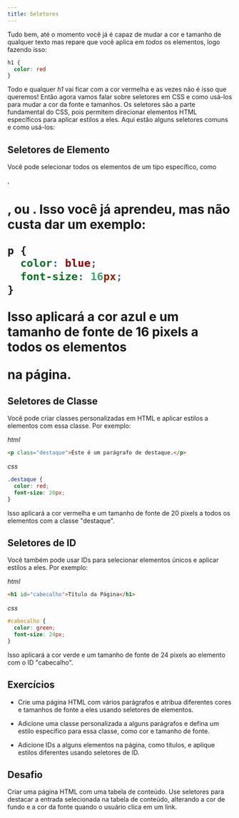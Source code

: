 ```yaml
---
title: Seletores
---
```


Tudo bem, até o momento você já é capaz de mudar a cor e tamanho de qualquer texto mas repare que você aplica em *todos* os elementos, logo fazendo isso:

```css
h1 {
  color: red
}
```

Todo e qualquer *h1* vai ficar com a cor vermelha e as vezes não é isso que queremos! Então agora vamos falar sobre seletores em CSS e como usá-los para mudar a cor da fonte e tamanhos. Os seletores são a parte fundamental do CSS, pois permitem direcionar elementos HTML específicos para aplicar estilos a eles. Aqui estão alguns seletores comuns e como usá-los:

## Seletores de Elemento 

Você pode selecionar todos os elementos de um tipo específico, como <p>, <h1>, ou <a>. Isso você já aprendeu, mas não custa dar um exemplo:

```css
p {
  color: blue;
  font-size: 16px;
}
```

Isso aplicará a cor azul e um tamanho de fonte de 16 pixels a todos os elementos <p> na página.

## Seletores de Classe

Você pode criar classes personalizadas em HTML e aplicar estilos a elementos com essa classe. Por exemplo:

*html*
```html
<p class="destaque">Este é um parágrafo de destaque.</p>
```

*css*
```css
.destaque {
  color: red;
  font-size: 20px;
}
```

Isso aplicará a cor vermelha e um tamanho de fonte de 20 pixels a todos os elementos com a classe "destaque".

## Seletores de ID 

Você também pode usar IDs para selecionar elementos únicos e aplicar estilos a eles. Por exemplo:

*html* 

```html
<h1 id="cabecalho">Título da Página</h1>
```

*css*

```css
#cabecalho {
  color: green;
  font-size: 24px;
}
```

Isso aplicará a cor verde e um tamanho de fonte de 24 pixels ao elemento com o ID "cabecalho".

## Exercícios

- Crie uma página HTML com vários parágrafos e atribua diferentes cores e tamanhos de fonte a eles usando seletores de elementos.

- Adicione uma classe personalizada a alguns parágrafos e defina um estilo específico para essa classe, como cor e tamanho de fonte.

- Adicione IDs a alguns elementos na página, como títulos, e aplique estilos diferentes usando seletores de ID.

## Desafio

Criar uma página HTML com uma tabela de conteúdo. Use seletores para destacar a entrada selecionada na tabela de conteúdo, alterando a cor de fundo e a cor da fonte quando o usuário clica em um link.